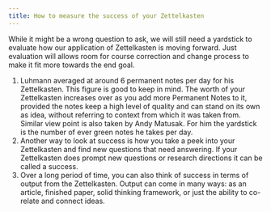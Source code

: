 ```yaml
---
title: How to measure the success of your Zettelkasten
---
```


While it might be a wrong question to ask, we will still need a yardstick to evaluate how our application of Zettelkasten is moving forward. Just evaluation will allows room for course correction and change process to make it fit more towards the end goal.

1. Luhmann averaged at around 6 permanent notes per day for his Zettelkasten. This figure is good to keep in mind. The worth of your Zettelkasten increases over as you add more Permanent Notes to it, provided the notes keep a high level of quality and can stand on its own as idea, without referring to context from which it was taken from. Similar view point is also taken by Andy Matusak. For him the yardstick is the number of ever green notes he takes per day.
2. Another way to look at success is how you take a peek into your Zettelkasten and find new questions that need answering. If your Zettelkasten does prompt new questions or research directions it can be called a success.
3. Over a long period of time, you can also think of success in terms of output from the Zettelkasten. Output can come in many ways: as an article, finished paper, solid thinking framework, or just the ability to co-relate and connect ideas.